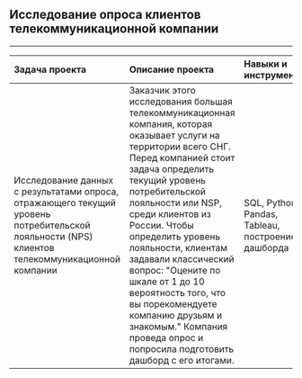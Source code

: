 ## Исследование опроса клиентов телекоммуникационной компании
_________________________________________________________________________________________________________________________________________________


| **Задача проекта** | **Описание проекта** | **Навыки и инструменты** |
|:--- |:--- |:--- |
|Исследование данных с результатами опроса,<br>отражающего текущий уровень потребительской лояльности (NPS) клиентов телекоммуникационной компании|Заказчик этого исследования большая телекоммуникационная компания, которая оказывает услуги на территории всего СНГ.<br>Перед компанией стоит задача определить текущий уровень потребительской лояльности или NSP, среди клиентов из России. Чтобы определить уровень лояльности, клиентам задавали классический вопрос: "Оцените по шкале от 1 до 10 вероятность того, что вы порекомендуете компанию друзьям и знакомым." Компания проведа опрос и попросила подготовить дашборд с его итогами.|SQL, Python,<br>Pandas, Tableau, построение дашборда| 